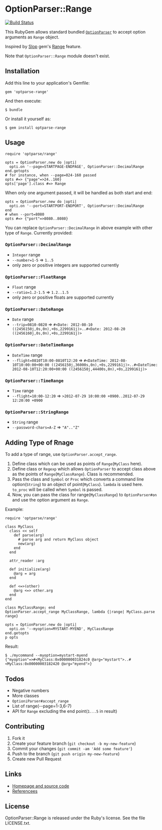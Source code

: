OptionParser::Range
===================

[![Build Status](https://secure.travis-ci.org/KitaitiMakoto/optparse-range.png?branch=master)](http://travis-ci.org/KitaitiMakoto/optparse-range)

This RubyGem allows standard bundled [`OptionParser`][optparse] to accept option arguments as `Range` object.

Inspired by [Slop][slop] gem's [Range][sloprange] feature.

Note that `OptionParser::Range` module doesn't exist.

Installation
------------

Add this line to your application's Gemfile:

    gem 'optparse-range'

And then execute:

    $ bundle

Or install it yourself as:

    $ gem install optparse-range

Usage
-----

    require 'optparse/range'
    
    opts = OptionParser.new do |opti|
      opti.on '--page=STARTPAGE-ENDPAGE', OptionParser::DecimalRange
    end.getopts
    # for instance, when --page=024-160 passed
    opts #=> {"page"=>24..160}
    opts['page'].class #=> Range

When only one argument passed, it will be handled as both start and end:

    opts = OptionParser.new do |opti|
      opti.on '--port=STARTPORT-ENDPORT', OptionParser::DecimalRange
    end
    # when --port=8080
    opts #=> {"port"=>8080..8080}

You can replace `OptionParser::DecimalRange` in above example with other type of `Range`.
Currently provided:

### `OptionParser::DecimalRange` ###

* `Integer` range
* `--number=1-5` => `1..5`
*  only zero or positive integers are supported currently

### `OptionParser::FloatRange` ###

* `Float` range
* `--ratio=1.2-1.5` => `1.2..1.5`
* only zero or positive floats are supported currently

### `OptionParser::DateRange` ###
* `Date` range
* `--trip=0810-0820` => `#<Date: 2012-08-10 ((2456150j,0s,0n),+0s,2299161j)>..#<Date: 2012-08-20 ((2456160j,0s,0n),+0s,2299161j)>`

### `OptionParser::DateTimeRange` ###

* `DateTime` range
* `--flight=0810T10:00-0810T12:20` => `#<DateTime: 2012-08-10T10:00:00+00:00 ((2456150j,36000s,0n),+0s,2299161j)>..#<DateTime: 2012-08-10T12:20:00+00:00 ((2456150j,44400s,0n),+0s,2299161j)>`

### `OptionParser::TimeRange` ###

* `Time` range
* `--flight=10:00-12:20` => `>2012-07-29 10:00:00 +0900..2012-07-29 12:20:00 +0900`

### `OptionParser::StringRange` ###

* `String` range
* `--password-chars=A-Z` => `"A".."Z"`

Adding Type of Rnage
--------------------

To add a type of range, use `OptionParser.accept_range`.

1. Define class which can be used as points of `Range`(`MyClass` here).
2. Define class or `Regexp` which allows `OptionParser` to accept class above as the points of `Range`(`MyClassRange`). Class is recommended.
3. Pass the class and `Symbol` or `Proc` which converts a command line option(`String`) to an object of point(`MyClass`). `lambda` is used here. `to_proc` will be called when `Symbol` is passed.
4. Now, you can pass the class for range(`MyClassRange`) to `OptionParser#on` and use the option argument as `Range`.

Example:

    require 'optparse/range'
    
    class MyClass
      class << self
        def parse(arg)
          # parse arg and return MyClass object
          new(arg)
        end
      end
    
      attr_reader :arg
    
      def initialize(arg)
        @arg = arg
      end
    
      def <=>(other)
        @arg <=> other.arg
      end
    end
    
    class MyClassRange; end
    OptionParser.accept_range MyClassRange, lambda {|range| MyClass.parse range}
    
    opts = OptionParser.new do |opti|
      opti.on '--myoption=MYSTART-MYEND', MyClassRange
    end.getopts
    p opts

Result:

    $ ./mycommand --myoption=mystart-myend
    {"myoption"=>#<MyClass:0x000000031824c0 @arg="mystart">..#<MyClass:0x00000003182420 @arg="myend">}

Todos
-----

* Negative numbers
* More classes
* `OptioniParser#accept_range`
* List of range(--page=1-3,6-7)
* API for `Range` excluding the end point(`1...5` in result)

Contributing
------------

1. Fork it
2. Create your feature branch (`git checkout -b my-new-feature`)
3. Commit your changes (`git commit -am 'Add some feature'`)
4. Push to the branch (`git push origin my-new-feature`)
5. Create new Pull Request

Links
-----

* [Homepage and source code][repo]
* [Referencees][rubydoc]

[optparse]:  http://rubydoc.info/stdlib/optparse/frames
[slop]:      https://github.com/injekt/slop
[sloprange]: https://github.com/injekt/slop/wiki/Ranges
[repo]:      https://github.com/KitaitiMakoto/optparse-range
[rubydoc]:   http://rubydoc.info/gems/optparse-range/frames

License
-------

OptionParser::Range is released under the Ruby's license.
See the file LICENSE.txt.
